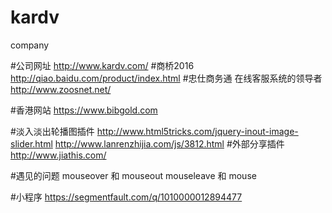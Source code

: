 # kardv
company 

#公司网址
http://www.kardv.com/
#商桥2016
http://qiao.baidu.com/product/index.html
#忠仕商务通 在线客服系统的领导者
http://www.zoosnet.net/

#香港网站
https://www.bibgold.com




#淡入淡出轮播图插件
http://www.html5tricks.com/jquery-inout-image-slider.html
http://www.lanrenzhijia.com/js/3812.html
#外部分享插件
http://www.jiathis.com/





#遇见的问题
mouseover 和 mouseout
mouseleave 和 mouse

#小程序
https://segmentfault.com/q/1010000012894477

